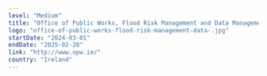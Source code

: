 ```yaml
---
level: "Medium"
title: "Office of Public Works, Flood Risk Management and Data Management Section"
logo: "office-of-public-works-flood-risk-management-data-.jpg"
startDate: "2024-03-01"
endDate: "2025-02-28"
link: "http://www.opw.ie/"
country: "Ireland"
---
```

